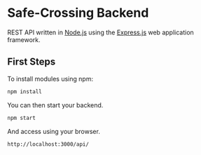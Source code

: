 # Safe-Crossing Backend
REST API written in [Node.js](https://nodejs.org/en/about/) using the [Express.js](https://expressjs.com/) web application framework.

## First Steps
To install modules using npm:
```sh
npm install
```

You can then start your backend.
```sh
npm start
```

And access using your browser.
```
http://localhost:3000/api/
```
